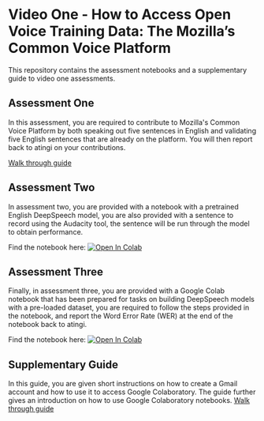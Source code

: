 # Video One - How to Access Open Voice Training Data: The Mozilla’s Common Voice Platform

This repository contains the assessment notebooks and a supplementary guide to video one assessments.

## Assessment One
In this assessment, you are required to contribute to Mozilla's Common Voice Platform by both speaking out five sentences in English and validating five English sentences that are already on the platform. You will then report back to atingi on your contributions.

[Walk through guide](https://docs.google.com/presentation/d/1_x7WQQgyhZqHJfy60TipgUjyh0Ypy1DEzjZ036kbNNw/edit?usp=sharing)

## Assessment Two
In assessment two, you are provided with a notebook with a pretrained English DeepSpeech model, you are also provided with a sentence to record using the Audacity tool, the sentence will be run through the model to obtain performance.

Find the notebook here: [![Open In Colab](https://colab.research.google.com/assets/colab-badge.svg)](https://colab.research.google.com/drive/1mBkmfIhVjcZBYQq3I58A50RwK82uYmRv?usp=sharing)

## Assessment Three
Finally, in assessment three, you are provided with a Google Colab notebook that has been prepared for tasks on building DeepSpeech models with a pre-loaded dataset, you are required to follow the steps provided in the notebook, and report the Word Error Rate (WER) at the end of the notebook back to atingi.

Find the notebook here: [![Open In Colab](https://colab.research.google.com/assets/colab-badge.svg)](https://colab.research.google.com/github/AI-Lab-Makerere/GIZ-Videos/blob/master/Video%20One/GIZ_Video_One_Assessment_Three_Optional.ipynb)

## Supplementary Guide
In this guide, you are given short instructions on how to create a Gmail account and how to use it to access Google Colaboratory. The guide further gives an introduction on how to use Google Colaboratory notebooks.
[Walk through guide](https://docs.google.com/presentation/d/15fKMwc0KR4do1tdqDWo3JIfw2ZogbJgReb68I7uNHns/edit?usp=sharing)
